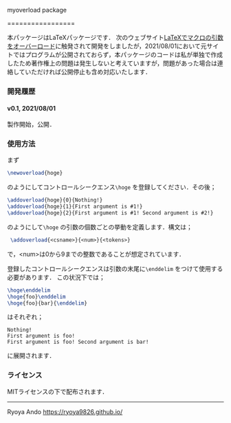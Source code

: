  myoverload package

=================

本パッケージはLaTeXパッケージです．
次のウェブサイト[LaTeXでマクロの引数をオーバーロード](https://hak7a3.hatenablog.com/entry/2015/05/24/202509)に触発されて開発をしましたが，2021/08/01において元サイトではプログラムが公開されておらず，本パッケージのコードは私が単独で作成したため著作権上の問題は発生しないと考えていますが，問題があった場合は連絡していただければ公開停止も含め対応いたします．

### 開発履歴

#### v0.1, 2021/08/01

製作開始，公開．

### 使用方法
まず
```latex
\newoverload{hoge}
```
のようにしてコントロールシークエンス`\hoge` を登録してください．その後；
```latex
\addoverload{hoge}{0}{Nothing!}
\addoverload{hoge}{1}{First argument is #1!}
\addoverload{hoge}{2}{First argument is #1! Second argument is #2!}
```
のようにして`\hoge` の引数の個数ごとの挙動を定義します．構文は；
```latex
 \addoverload{<csname>}{<num>}{<tokens>}
```
で，\<num\>は0から9までの整数であることが想定されています．
  
登録したコントロールシークエンスは引数の末尾に`\enddelim` をつけて使用する必要があります．
 この状況下では；
 ```latex
 \hoge\enddelim
 \hoge{foo}\enddelim
 \hoge{foo}{bar}{\enddelim}
  ```
  はそれぞれ；
  ```
  Nothing!
  First argument is foo!
  First argument is foo! Second argument is bar!
  ```
  に展開されます．
  
### ライセンス

MITライセンスの下で配布されます．

------------------------
Ryoya Ando
https://ryoya9826.github.io/


